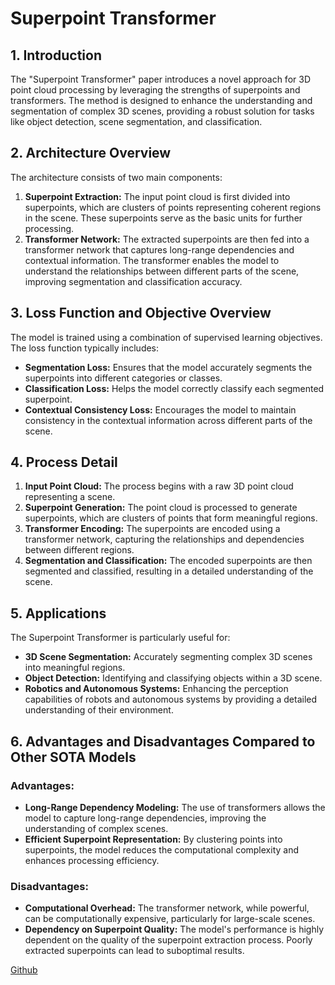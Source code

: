# Superpoint Transformer

## 1. Introduction
The "Superpoint Transformer" paper introduces a novel approach for 3D point cloud processing by leveraging the strengths of superpoints and transformers. The method is designed to enhance the understanding and segmentation of complex 3D scenes, providing a robust solution for tasks like object detection, scene segmentation, and classification.

## 2. Architecture Overview
The architecture consists of two main components:
1. **Superpoint Extraction:** The input point cloud is first divided into superpoints, which are clusters of points representing coherent regions in the scene. These superpoints serve as the basic units for further processing.
2. **Transformer Network:** The extracted superpoints are then fed into a transformer network that captures long-range dependencies and contextual information. The transformer enables the model to understand the relationships between different parts of the scene, improving segmentation and classification accuracy.

## 3. Loss Function and Objective Overview
The model is trained using a combination of supervised learning objectives. The loss function typically includes:
- **Segmentation Loss:** Ensures that the model accurately segments the superpoints into different categories or classes.
- **Classification Loss:** Helps the model correctly classify each segmented superpoint.
- **Contextual Consistency Loss:** Encourages the model to maintain consistency in the contextual information across different parts of the scene.

## 4. Process Detail
1. **Input Point Cloud:** The process begins with a raw 3D point cloud representing a scene.
2. **Superpoint Generation:** The point cloud is processed to generate superpoints, which are clusters of points that form meaningful regions.
3. **Transformer Encoding:** The superpoints are encoded using a transformer network, capturing the relationships and dependencies between different regions.
4. **Segmentation and Classification:** The encoded superpoints are then segmented and classified, resulting in a detailed understanding of the scene.

## 5. Applications
The Superpoint Transformer is particularly useful for:
- **3D Scene Segmentation:** Accurately segmenting complex 3D scenes into meaningful regions.
- **Object Detection:** Identifying and classifying objects within a 3D scene.
- **Robotics and Autonomous Systems:** Enhancing the perception capabilities of robots and autonomous systems by providing a detailed understanding of their environment.

## 6. Advantages and Disadvantages Compared to Other SOTA Models
### Advantages:
- **Long-Range Dependency Modeling:** The use of transformers allows the model to capture long-range dependencies, improving the understanding of complex scenes.
- **Efficient Superpoint Representation:** By clustering points into superpoints, the model reduces the computational complexity and enhances processing efficiency.

### Disadvantages:
- **Computational Overhead:** The transformer network, while powerful, can be computationally expensive, particularly for large-scale scenes.
- **Dependency on Superpoint Quality:** The model's performance is highly dependent on the quality of the superpoint extraction process. Poorly extracted superpoints can lead to suboptimal results.

[Github](https://github.com/drprojects/superpoint_transformer)
